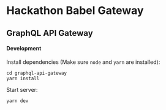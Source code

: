# Hackathon Babel Gateway

## GraphQL API Gateway

#### Development

Install dependencies (Make sure `node` and `yarn` are installed):

```
cd graphql-api-gateway
yarn install
```

Start server:

```
yarn dev
```

